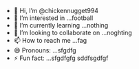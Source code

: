 - 👋 Hi, I’m @chickennugget994
- 👀 I’m interested in ...football
- 🌱 I’m currently learning ...nothing
- 💞️ I’m looking to collaborate on ...noghting
- 📫 How to reach me ...fag
- 😄 Pronouns: ...sfgdfg
- ⚡ Fun fact: ...sfgdfgfg
sddfsgdfgf
<!---dfgsd
chickennugget994/chickennugget994 is a ✨ special ✨ repository because its `README.md` (this file) appears on your GitHub profile.
You can click the Preview link to take a look at your changes.
--->

